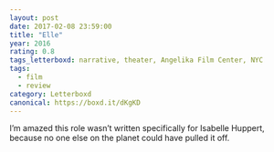 ```yaml
---
layout: post 
date: 2017-02-08 23:59:00
title: "Elle"
year: 2016
rating: 0.8
tags_letterboxd: narrative, theater, Angelika Film Center, NYC
tags:
  - film
  - review
category: Letterboxd
canonical: https://boxd.it/dKgKD
---
```


I’m amazed this role wasn’t written specifically for Isabelle Huppert, because no one else on the planet could have pulled it off.